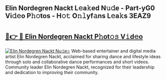 ## Elin Nordegren Nackt L𝚎a𝚔ed N𝚞𝚍e - Part-yG0 Vi𝚍𝚎o P𝚑𝚘tos - H𝚘𝚝 O𝚗𝚕yf𝚊ns L𝚎a𝚔s 3EAZ9

# <h2><a href="http://kfey3c.oniu.top/?m=Elin+Nordegren+Nackt">🔗👉 🔴 Elin Nordegren Nackt P𝚑ot𝚘𝚜 V𝚒d𝚎o</a></h2>

[![Elin Nordegren Nackt Nu𝚍e𝚜](https://i.imgur.com/0qMVB7G.gif)](http://kfey3c.oniu.top/?m=Elin+Nordegren+Nackt)
Web-based entertainer and digital media artist Elin Nordegren Nackt, acclaimed for sharing dance and lifestyle ideas through solo and collaborative dance performances and short videos. Community leader Elin Nordegren Nackt, recognized for their leadership and dedication to improving their community.  
